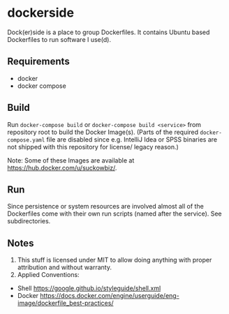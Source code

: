 # dockerside

Dock(er)side is a place to group Dockerfiles. It contains Ubuntu based Dockerfiles to run software I use(d).

## Requirements

- docker
- docker compose

## Build

Run `docker-compose build` or `docker-compose build <service>` from 
repository root to build the Docker Image(s). (Parts of the required `docker-compose.yaml` 
file are disabled since e.g. IntelliJ Idea or SPSS binaries are not shipped with this repository for license/ legacy reason.)

Note: Some of these Images are available at <https://hub.docker.com/u/suckowbiz/>.

## Run

Since persistence or system resources are involved almost all of the Dockerfiles come with their own run scripts (named after the service). See subdirectories.

## Notes

1. This stuff is licensed under MIT to allow doing anything with proper attribution and without warranty.
1. Applied Conventions:
- Shell <https://google.github.io/styleguide/shell.xml>
- Docker <https://docs.docker.com/engine/userguide/eng-image/dockerfile_best-practices/>